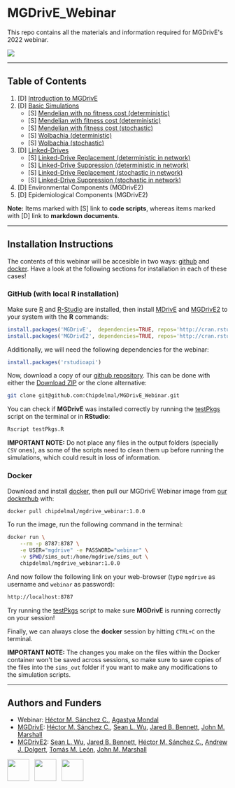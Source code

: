 # MGDrivE_Webinar


This repo contains all the materials and information required for MGDrivE's 2022 webinar.

![](https://marshalllab.github.io/MGDrivE/images/modelDiagram.png)

<hr>

## Table of Contents

1. [D] [Introduction to MGDrivE](./MD/Intro.md)
2. [D] [Basic Simulations](./MD/Basic.md)
    * [S] [Mendelian with no fitness cost (deterministic)](./demos/MendelianNoCost.R)
    * [S] [Mendelian with fitness cost (deterministic)](./demos/MendelianCost.R)
    * [S] [Mendelian with fitness cost (stochastic)](./demos/MendelianStochastic.R)
    * [S] [Wolbachia (deterministic)](./demos/Wolbachia.R)
    * [S] [Wolbachia (stochastic)](./demos/WolbachiaStochastic.R)
3. [D] [Linked-Drives](./MD/LDR.md)
    * [S] [Linked-Drive Replacement (deterministic in network)](./demos/LDRReplacementDeterministic.R)
    * [S] [Linked-Drive Suppression (deterministic in network)](./demos/LDRSuppressionDeterministic.R)
    * [S] [Linked-Drive Replacement (stochastic in network)](./demos/LDRReplacementStochastic.R)
    * [S] [Linked-Drive Suppression (stochastic in network)](./demos/LDRSuppressionStochastic.R)
4. [D] Environmental Components (MGDrivE2)
5. [D] Epidemiological Components (MGDrivE2)

**Note:** Items marked with [S] link to **code scripts**, whereas items marked with [D] link to **markdown documents**.

<hr>

## Installation Instructions

The contents of this webinar will be accesible in two ways: [github](https://github.com/Chipdelmal/MGDrivE_Webinar) and [docker](https://hub.docker.com/repository/docker/chipdelmal/mgdrive_webinar). Have a look at the following sections for installation in each of these cases!

### GitHub (with local R installation)

Make sure [R](https://www.r-project.org/) and [R-Studio](https://www.rstudio.com/) are installed, then install [MDrivE](https://cran.r-project.org/web/packages/MGDrivE/index.html) and [MGDrivE2](https://cran.r-project.org/web/packages/MGDrivE2/index.html) to your system with the **R** commands:

```R
install.packages('MGDrivE',  dependencies=TRUE, repos='http://cran.rstudio.com/')
install.packages('MGDrivE2', dependencies=TRUE, repos='http://cran.rstudio.com/')
```

Additionally, we will need the following dependencies for the webinar:

```R
install.packages('rstudioapi')
```


Now, download a copy of our [github repository](https://github.com/Chipdelmal/MGDrivE_Webinar). This can be done with either the [Download ZIP](https://github.com/Chipdelmal/MGDrivE_Webinar/archive/refs/heads/main.zip) or the clone alternative:

```bash
git clone git@github.com:Chipdelmal/MGDrivE_Webinar.git
```

You can check if **MGDrivE** was installed correctly by running the [testPkgs](./demos/testPkgs.R) script on the terminal or in **RStudio**:

```bash
Rscript testPkgs.R
```
**IMPORTANT NOTE:** Do not place any files in the output folders (specially `CSV` ones), as some of the scripts need to clean them up before running the simulations, which could result in loss of information. 

### Docker

Download and install [docker](https://docs.docker.com/get-docker/), then pull our MGDrivE Webinar image from [our dockerhub](https://hub.docker.com/repository/docker/chipdelmal/mgdrive_webinar) with:

```bash
docker pull chipdelmal/mgdrive_webinar:1.0.0
```

To run the image, run the following command in the terminal:

```bash
docker run \
    --rm -p 8787:8787 \
    -e USER="mgdrive" -e PASSWORD="webinar" \
    -v $PWD/sims_out:/home/mgdrive/sims_out \
    chipdelmal/mgdrive_webinar:1.0.0
```  

And now follow the following link on your web-browser (type `mgdrive` as username and `webinar` as password):

```bash
http://localhost:8787
```

Try running the [testPkgs](./demos/testPkgs.R) script to make sure **MGDrivE** is running correctly on your session!

Finally, we can always close the **docker** session by hitting `CTRL+C` on the terminal.

**IMPORTANT NOTE:** The changes you make on the files within the Docker container won't be saved across sessions, so make sure to save copies of the files into the `sims_out` folder if you want to make any modifications to the simulation scripts.

<hr>

## Authors and Funders

* Webinar: [Héctor M. Sánchez C.](https://chipdelmal.github.io/), [Agastya Mondal](https://agastyamondal.com/)
* [MGDrivE](https://besjournals.onlinelibrary.wiley.com/doi/full/10.1111/2041-210X.13318): [Héctor M. Sánchez C.](https://chipdelmal.github.io/), [Sean L. Wu](https://slwu89.github.io/), [Jared B. Bennett](https://www.linkedin.com/in/jared-bennett-21a7a9a0?original_referer=https%3A%2F%2Fwww.google.com%2F), [John M. Marshall](https://publichealth.berkeley.edu/people/john-marshall/)
* [MGDrivE2](https://journals.plos.org/ploscompbiol/article?id=10.1371/journal.pcbi.1009030): [Sean L. Wu](https://slwu89.github.io/), [Jared B. Bennett](https://www.linkedin.com/in/jared-bennett-21a7a9a0?original_referer=https%3A%2F%2Fwww.google.com%2F), [Héctor M. Sánchez C.](https://chipdelmal.github.io/), [Andrew J. Dolgert](https://www.researchgate.net/profile/Andrew-Dolgert), [Tomás M. León](https://tomasleon.com/), [John M. Marshall](https://publichealth.berkeley.edu/people/john-marshall/)

<img src="https://chipdelmal.github.io/MGSurvE_Presentations/2022_EEID/images/Logos/berkeley.jpg" height="50"> &nbsp; <img src="https://chipdelmal.github.io/MGSurvE_Presentations/2022_EEID/images/Logos/IGI.png" height="50"> &nbsp; <img src="https://chipdelmal.github.io/MGSurvE_Presentations/2022_EEID/images/Logos/gates.jpg" height="50"> 
